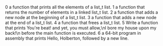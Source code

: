 0 a function that prints all the elements of a list_t list.
1 a function that returns the number of elements in a linked list_t list.
2  a function that adds a new node at the beginning of a list_t list.
3 a function that adds a new node at the end of a list_t list.
4 a function that frees a list_t list.
5 Write a function that prints You're beat! and yet, you must allow,\nI bore my house upon my back!\n before the main function is executed.
6 a 64-bit program in assembly that prints Hello, Holberton, followed by a new line.
